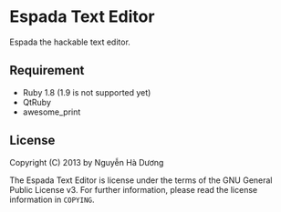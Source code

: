 # Espada Text Editor

Espada the hackable text editor.

## Requirement

* Ruby 1.8 (1.9 is not supported yet)
* QtRuby
* awesome_print

## License

Copyright (C) 2013 by Nguyễn Hà Dương <cmpitgATgmaildotcom>

The Espada Text Editor is license under the terms of the GNU General Public License v3.  For further information, please read the license information in `COPYING`.
